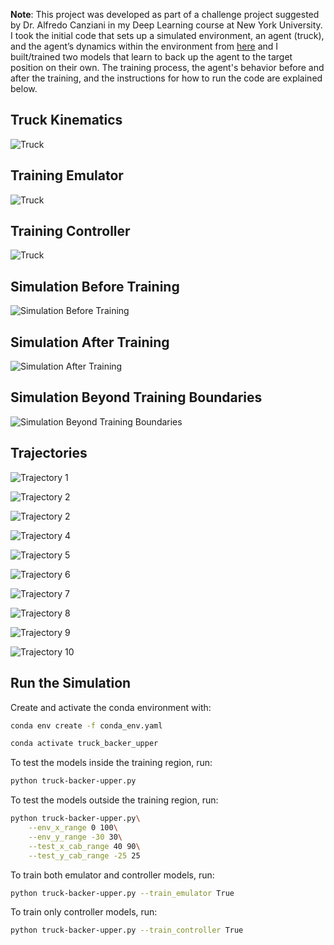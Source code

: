 **Note**: This project was developed as part of a challenge project suggested by Dr. Alfredo Canziani in my Deep Learning course at New York University. I took the initial code that sets up a simulated environment, an agent (truck), and the agent’s dynamics within the environment from [here](https://github.com/Atcold/NYU-DLSP20/blob/master/14-truck_backer_upper.ipynb) and I built/trained two models that learn to back up the agent to the target position on their own. The training process, the agent's behavior before and after the training, and the instructions for how to run the code are explained below.

## Truck Kinematics 

![Truck](figures/truck-kinematics.png)

## Training Emulator 

![Truck](figures/emulator-training.png)

## Training Controller

![Truck](figures/controller-training.png)

## Simulation Before Training 

![Simulation Before Training](gifs/lesson-0-2025-06-04_01-56AM.gif)

## Simulation After Training

![Simulation After Training](gifs/lesson-10-2025-06-04_01-57AM.gif)

## Simulation Beyond Training Boundaries

![Simulation Beyond Training Boundaries](gifs/lesson-10-2025-06-04_02-09AM.gif)

## Trajectories

![Trajectory 1](trajectories/lesson-10-2025-06-04_02-09AM/trajectory-1.png)

![Trajectory 2](trajectories/lesson-10-2025-06-04_02-09AM/trajectory-2.png)

![Trajectory 2](trajectories/lesson-10-2025-06-04_02-09AM/trajectory-3.png)

![Trajectory 4](trajectories/lesson-10-2025-06-04_02-09AM/trajectory-4.png)

![Trajectory 5](trajectories/lesson-10-2025-06-04_02-09AM/trajectory-5.png)

![Trajectory 6](trajectories/lesson-10-2025-06-04_02-09AM/trajectory-6.png)

![Trajectory 7](trajectories/lesson-10-2025-06-04_02-09AM/trajectory-7.png)

![Trajectory 8](trajectories/lesson-10-2025-06-04_02-09AM/trajectory-8.png)

![Trajectory 9](trajectories/lesson-10-2025-06-04_02-09AM/trajectory-9.png)

![Trajectory 10](trajectories/lesson-10-2025-06-04_02-09AM/trajectory-10.png)

## Run the Simulation

Create and activate the conda environment with:

```bash
conda env create -f conda_env.yaml
```

```bash
conda activate truck_backer_upper
```

To test the models inside the training region, run:

```bash
python truck-backer-upper.py
```
To test the models outside the training region, run:

```bash
python truck-backer-upper.py\
    --env_x_range 0 100\
    --env_y_range -30 30\
    --test_x_cab_range 40 90\
    --test_y_cab_range -25 25
```

To train both emulator and controller models, run:

```bash
python truck-backer-upper.py --train_emulator True 
```

To train only controller models, run:

```bash
python truck-backer-upper.py --train_controller True 
```
